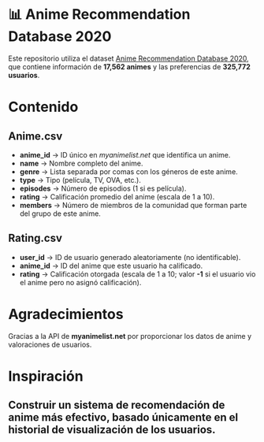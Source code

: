 # 📊 Anime Recommendation Database 2020  

Este repositorio utiliza el dataset [Anime Recommendation Database 2020](https://www.kaggle.com/datasets/CooperUnion/anime-recommendations-database), que contiene información de **17,562 animes** y las preferencias de **325,772 usuarios**.  

# Contenido  

## Anime.csv  
- **anime_id** → ID único en *myanimelist.net* que identifica un anime.  
- **name** → Nombre completo del anime.  
- **genre** → Lista separada por comas con los géneros de este anime.  
- **type** → Tipo (película, TV, OVA, etc.).  
- **episodes** → Número de episodios (1 si es película).  
- **rating** → Calificación promedio del anime (escala de 1 a 10).  
- **members** → Número de miembros de la comunidad que forman parte del grupo de este anime.  

## Rating.csv  
- **user_id** → ID de usuario generado aleatoriamente (no identificable).  
- **anime_id** → ID del anime que este usuario ha calificado.  
- **rating** → Calificación otorgada (escala de 1 a 10; valor **-1** si el usuario vio el anime pero no asignó calificación).  

# Agradecimientos  
Gracias a la API de **myanimelist.net** por proporcionar los datos de anime y valoraciones de usuarios.  

# Inspiración  
Construir un sistema de recomendación de anime más efectivo, basado únicamente en el historial de visualización de los usuarios.  
---


